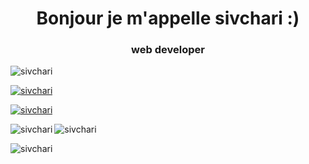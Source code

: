 <h1 align="center">Bonjour je m'appelle sivchari :)</h1>
<h3 align="center">web developer</h3>

<p align="left"> <img src="https://komarev.com/ghpvc/?username=sivchari&label=Profile%20views&color=0e75b6&style=flat" alt="sivchari" /> </p>

<p align="left"> <a href="https://github.com/ryo-ma/github-profile-trophy"><img src="https://github-profile-trophy.vercel.app/?username=sivchari" alt="sivchari" /></a> </p>

<p align="left"> <a href="https://twitter.com/sivchari" target="blank"><img src="https://img.shields.io/twitter/follow/sivchari?logo=twitter&style=for-the-badge" alt="sivchari" /></a> </p>

<p>
  <img align="left" src="https://github-readme-stats.vercel.app/api/top-langs?username=sivchari&show_icons=true&locale=en&layout=compact" alt="sivchari" />
  <img align="center" src="https://github-readme-stats.vercel.app/api?username=sivchari&show_icons=true&locale=en" alt="sivchari" />
</p>

<p><img align="center" src="https://github-readme-streak-stats.herokuapp.com/?user=sivchari&" alt="sivchari" /></p>
